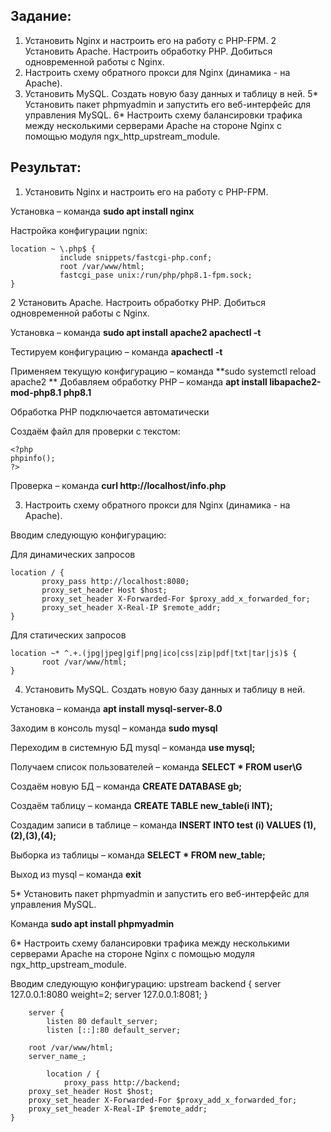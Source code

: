 ## Задание:

1. Установить Nginx и настроить его на работу с PHP-FPM.
2 Установить Apache. Настроить обработку PHP. Добиться одновременной работы с Nginx.
3. Настроить схему обратного прокси для Nginx (динамика - на Apache).
4. Установить MySQL. Создать новую базу данных и таблицу в ней.
5* Установить пакет phpmyadmin и запустить его веб-интерфейс для управления MySQL.
6* Настроить схему балансировки трафика между несколькими серверами Apache на стороне Nginx с помощью модуля ngx_http_upstream_module.

## Результат:
1. Установить Nginx и настроить его на работу с PHP-FPM.

Установка – команда **sudo apt install nginx**

Настройка конфигурации ngnix:

	location ~ \.php$ {
		       include snippets/fastcgi-php.conf;
		       root /var/www/html;
		       fastcgi_pase unix:/run/php/php8.1-fpm.sock;
	}

2 Установить Apache. Настроить обработку PHP. Добиться одновременной работы с Nginx.

Установка – команда **sudo apt install apache2 apachectl -t**

Тестируем конфигурацию – команда **apachectl -t**

Применяем текущую конфигурацию – команда **sudo systemctl reload apache2
**
Добавляем обработку PHP – команда **apt install libapache2-mod-php8.1 php8.1**

Обработка PHP подключается автоматически

Создаём файл для проверки с текстом:

	<?php
	phpinfo();
	?>
 
Проверка – команда **curl http://localhost/info.php**

3. Настроить схему обратного прокси для Nginx (динамика - на Apache).

Вводим следующую конфигурацию:

Для динамических запросов

	location / {
	       proxy_pass http://localhost:8080;
	       proxy_set_header Host $host;
	       proxy_set_header X-Forwarded-For $proxy_add_x_forwarded_for;
	       proxy_set_header X-Real-IP $remote_addr;
	}

Для статических запросов

	location ~* ^.+.(jpg|jpeg|gif|png|ico|css|zip|pdf|txt|tar|js)$ {
	       root /var/www/html;
	}

4. Установить MySQL. Создать новую базу данных и таблицу в ней.

Установка – команда **apt install mysql-server-8.0**

Заходим в консоль mysql – команда **sudo mysql**

Переходим в системную БД mysql – команда **use mysql;**

Получаем список пользователей – команда **SELECT * FROM user\G**

Создаём новую БД – команда **CREATE DATABASE gb;**

Создаём таблицу – команда **CREATE TABLE new_table(i INT);**

Создадим записи в таблице – команда **INSERT INTO test (i) VALUES (1),(2),(3),(4);**

Выборка из таблицы – команда **SELECT * FROM new_table;**

Выход из mysql – команда **exit**

5* Установить пакет phpmyadmin и запустить его веб-интерфейс для управления MySQL.

Команда **sudo apt install phpmyadmin**

6* Настроить схему балансировки трафика между несколькими серверами Apache на стороне Nginx с помощью модуля ngx_http_upstream_module.

Вводим следующую конфигурацию:
		upstream backend {
			server 127.0.0.1:8080 weight=2;
			server 127.0.0.1:8081;
		}
		
		server {
			listen 80 default_server;
			listen [::]:80 default_server;
		
		root /var/www/html;
		server_name_;
		
			location / {
				proxy_pass http://backend;
		proxy_set_header Host $host;
		proxy_set_header X-Forwarded-For $proxy_add_x_forwarded_for;
		proxy_set_header X-Real-IP $remote_addr;
	}
